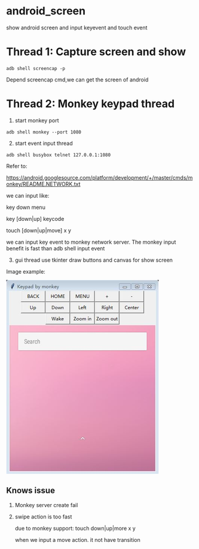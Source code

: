# android_screen
show android screen and input keyevent and touch event


# Thread 1: Capture screen and show
```shell
adb shell screencap -p
```
Depend screencap cmd,we can get the screen of android

# Thread 2: Monkey keypad thread
1. start monkey port
```
adb shell monkey --port 1080
```
2. start event input thread
```
adb shell busybox telnet 127.0.0.1:1080

```
Refer to:

https://android.googlesource.com/platform/development/+/master/cmds/monkey/README.NETWORK.txt




we can input like:

key down menu

key [down|up] keycode

touch [down|up|move] x y



we can input key event to monkey network server.
The monkey input benefit is fast than adb shell input event 

3. gui thread
use tkinter draw buttons and canvas for show screen

Image example:

![screen](image/screen.JPG)



## Knows issue

1. Monkey server create fail

2. swipe action is too fast

   due to monkey support: touch down|up|more x y

   when we input a move action. it not have transition


